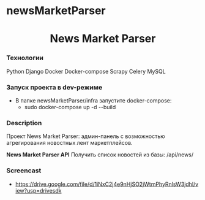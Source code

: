# newsMarketParser

<h1 align="center">News Market Parser</h1>


### Технологии
Python
Django
Docker
Docker-compose
Scrapy
Celery
MySQL


### Запуск проекта в dev-режиме
- В папке newsMarketParser/infra запустите docker-compose:
    - sudo docker-compose up -d --build
    
### Description
Проект News Market Parser: админ-панель с возможностью агрегирования новостных лент маркетплейсов.

**News Market Parser API**
Получить список новостей из базы: /api/news/


### Screencast
- https://drive.google.com/file/d/1iNxC2j4e9nHjSO2jWtmPhyRnlsW3jdhl/view?usp=drivesdk
